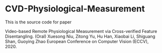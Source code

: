 # CVD-Physiological-Measurement

This is the source code for paper

Video-based Remote Physiological Measurement via Cross-verified Feature Disentangling. (Oral)
Xuesong Niu, Zitong Yu, Hu Han, Xiaobai Li, Shiguang Shan, Guoying Zhao
European Conference on Computer Vision (ECCV), 2020.
